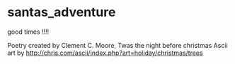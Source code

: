 # santas_adventure
good times !!!!

Poetry created by Clement C. Moore, Twas the night before christmas
Ascii art by http://chris.com/ascii/index.php?art=holiday/christmas/trees
